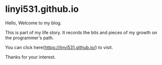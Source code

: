 # linyi531.github.io

Hello, Welcome to my blog.

This is part of my life story. It records the bits and pieces of my growth on the programmer's path.

You can click here(https://linyi531.github.io/) to visit.

Thanks for your interest.
